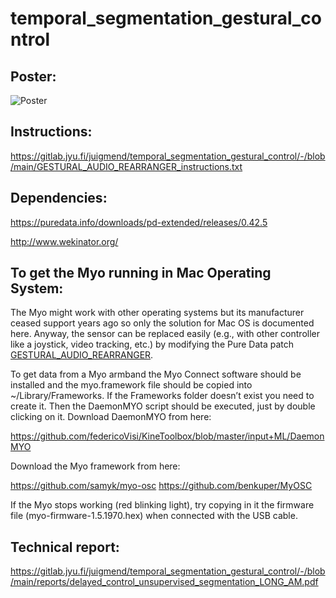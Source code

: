 # temporal_segmentation_gestural_control

## Poster:

![Poster](https://gitlab.jyu.fi/juigmend/temporal_segmentation_gestural_control/-/raw/main/delayed_control_unsupervised_segmentation_POSTER.png)


## Instructions:

https://gitlab.jyu.fi/juigmend/temporal_segmentation_gestural_control/-/blob/main/GESTURAL_AUDIO_REARRANGER_instructions.txt

## Dependencies:

https://puredata.info/downloads/pd-extended/releases/0.42.5

http://www.wekinator.org/

##  To get the Myo running in Mac Operating System:

The Myo might work with other operating systems but its manufacturer ceased support years ago so only the solution for Mac OS is documented here. Anyway, the sensor can be replaced easily (e.g., with other controller like a joystick, video tracking, etc.) by modifying the Pure Data patch [GESTURAL_AUDIO_REARRANGER](https://gitlab.jyu.fi/juigmend/temporal_segmentation_gestural_control/-/blob/main/GESTURAL_AUDIO_REARRANGER_WORK.pd).

To get data from a Myo armband the Myo Connect software should be installed and the myo.framework file should be copied into ~/Library/Frameworks. If the Frameworks folder doesn’t exist you need to create it. Then the DaemonMYO script should be executed, just by double clicking on it.
Download DaemonMYO from here:

https://github.com/federicoVisi/KineToolbox/blob/master/input+ML/DaemonMYO

Download the Myo framework from here:

https://github.com/samyk/myo-osc
https://github.com/benkuper/MyOSC

If the Myo stops working (red blinking light), try copying in it the firmware file (myo-firmware-1.5.1970.hex) when connected with the USB cable.

## Technical report:

https://gitlab.jyu.fi/juigmend/temporal_segmentation_gestural_control/-/blob/main/reports/delayed_control_unsupervised_segmentation_LONG_AM.pdf





